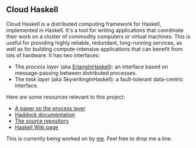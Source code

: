 ## Cloud Haskell



Cloud Haskell is a distributed computing framework for Haskell, implemented in Haskell. It's a tool for writing applications that coordinate their work on a cluster of commodity computers or virtual machines. This is useful for providing highly reliable, redundant, long-running services, as well as for building compute-intensive applications that can benefit from lots of hardware. It has two interfaces:


- The *process layer* (aka [ErlangInHaskell](erlang-in-haskell)): an interface based on message-passing between distributed processes.
- The *task layer* (aka SkywritingInHaskell): a fault-tolerant data-centric interface.


Here are some resources relevant to this project:


- [ A paper on the process layer](http://www.cl.cam.ac.uk/~jee36/remote.pdf)
- [ Haddock documentation](http://www.cl.cam.ac.uk/~jee36/remote/)
- [ The source repository](http://github.com/jepst/CloudHaskell)
- [
  Haskell Wiki page](http://www.haskell.org/haskellwiki/GHC/CloudAndHPCHaskell)


This is currently being worked on by [
me](http://www.cl.cam.ac.uk/~jee36/jee36.html). Feel free to drop me a line.


